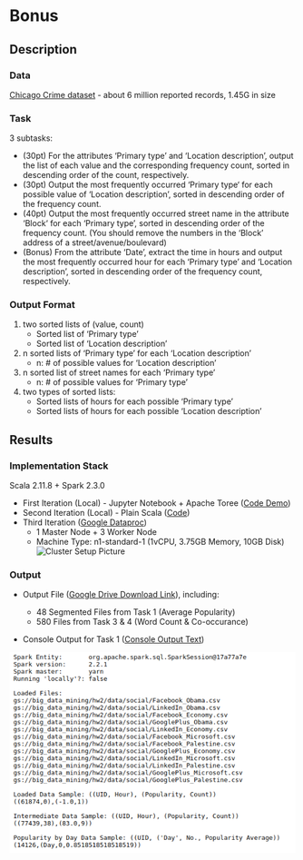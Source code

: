 # Bonus

## Description

### Data
[Chicago Crime dataset](https://data.cityofchicago.org/Public-Safety/Crimes-2001-to-present/ijzp-q8t2) - about 6 million reported records, 1.45G in size

### Task
3 subtasks:
+ (30pt) For the attributes ‘Primary type’ and ‘Location description’, output the list of each value and the corresponding frequency count, sorted in descending order of the count, respectively.
+ (30pt) Output the most frequently occurred ‘Primary type‘ for each possible value of ‘Location description’, sorted in descending order of the frequency count.
+ (40pt) Output the most frequently occurred street name in the attribute ‘Block‘ for each ‘Primary type’, sorted in descending order of the frequency count. (You should remove the numbers in the ‘Block’ address of a street/avenue/boulevard)
+ (Bonus) From the attribute ‘Date’, extract the time in hours and output the most frequently occurred hour for each ‘Primary type’ and ‘Location description’, sorted in descending order of the frequency count, respectively.

### Output Format
1. two sorted lists of (value, count)
    + Sorted list of ‘Primary type’
    + Sorted list of ‘Location description’
1. n sorted lists of ‘Primary type’ for each ‘Location description’
    + n: # of possible values for ‘Location description’
1. n sorted list of street names for each ‘Primary type’
    + n: # of possible values for ‘Primary type’
1. two types of sorted lists:
    + Sorted lists of hours for each possible ‘Primary type’
    + Sorted lists of hours for each possible ‘Location description’

## Results

### Implementation Stack
Scala 2.11.8 + Spark 2.3.0

+ First Iteration (Local) - Jupyter Notebook + Apache Toree ([Code Demo](https://github.com/michaelandhsm2/big-data-mining-course/blob/master/hw1/HW%20%231.ipynb))
+ Second Iteration (Local) - Plain Scala ([Code](https://github.com/michaelandhsm2/big-data-mining-course/blob/master/hw1/sbt/src/main/scala/hw1.scala))
+ Third Iteration ([Google Dataproc](https://cloud.google.com/dataproc/))
  - 1 Master Node + 3 Worker Node
  - Machine Type: n1-standard-1 (1vCPU, 3.75GB Memory, 10GB Disk)
![Cluster Setup Picture](https://raw.githubusercontent.com/michaelandhsm2/big-data-mining-course/master/hw1/pics/Cluster_Setup.PNG)

### Output
- Output File ([Google Drive Download Link](https://drive.google.com/file/d/1xTLz6hsYr96O0JV0eOBXtGXT3J5qT1mM/view?usp=sharing)), including:
  - 48 Segmented Files from Task 1 (Average Popularity)
  - 580 Files from Task 3 & 4 (Word Count & Co-occurance)

- Console Output for Task 1 ([Console Output Text](https://raw.githubusercontent.com/michaelandhsm2/big-data-mining-course/master/hw2/consoleLog_task1.txt))

![Console Output 1 Picture](https://raw.githubusercontent.com/michaelandhsm2/big-data-mining-course/master/hw2/pics/Results_1.png)
